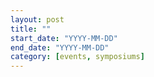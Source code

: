 ```yaml
---
layout: post
title: ""
start_date: "YYYY-MM-DD"
end_date: "YYYY-MM-DD"
category: [events, symposiums]
---
```


